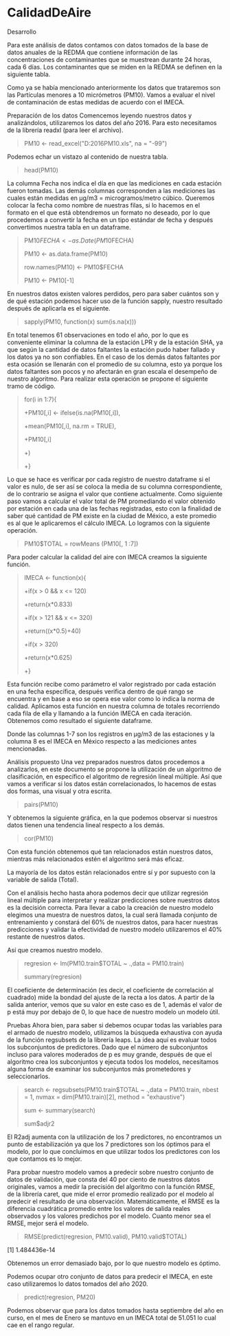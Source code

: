 # CalidadDeAire
Desarrollo

Para este análisis de datos contamos con datos tomados de la base de datos anuales de la REDMA que contiene información de las concentraciones de contaminantes que se muestrean durante 24 horas, cada 6 días.
Los contaminantes que se miden en la REDMA se definen en la siguiente tabla.
 
Como ya se había mencionado anteriormente los datos que trataremos son las Partículas menores a 10 micrómetros (PM10).
Vamos a evaluar el nivel de contaminación de estas medidas de acuerdo con el IMECA.

Preparación de los datos
Comencemos leyendo nuestros datos y analizándolos, utilizaremos los datos del año 2016. Para esto necesitamos de la librería readxl (para leer el archivo).
  > PM10 <- read_excel("D:2016PM10.xls", na = "-99")

Podemos echar un vistazo al contenido de nuestra tabla.
  > head(PM10)
 
La columna Fecha nos indica el día en que las mediciones en cada estación fueron tomadas.
Las demás columnas corresponden a las mediciones las cuales están medidas en µg/m3 = microgramos/metro cúbico.
Queremos colocar la fecha como nombre de nuestras filas, si lo hacemos en el formato en el que está obtendremos un formato no deseado, por lo que procedemos a convertir la fecha en un tipo estándar de fecha y después convertimos nuestra tabla en un dataframe.
  > PM10$FECHA <- as.Date(PM10$FECHA)
  > 
  > PM10 <- as.data.frame(PM10)
  > 
  > row.names(PM10) <- PM10$FECHA
  > 
  > PM10 <- PM10[-1]

En nuestros datos existen valores perdidos, pero para saber cuántos son y de qué estación podemos hacer uso de la función sapply, nuestro resultado después de aplicarla es el siguiente.
  > sapply(PM10, function(x) sum(is.na(x)))
 
En total tenemos 61 observaciones en todo el año, por lo que es conveniente eliminar la columna de la estación LPR y de la estación SHA, ya que según la cantidad de datos faltantes la estación pudo haber fallado y los datos ya no son confiables.
En el caso de los demás datos faltantes por esta ocasión se llenarán con el promedio de su columna, esto ya porque los datos faltantes son pocos y no afectarán en gran escala el desempeño de nuestro algoritmo. Para realizar esta operación se propone el siguiente tramo de código.
  > for(i in 1:7){
  >
  >   +PM10[,i] <- ifelse(is.na(PM10[,i]),
  >
  >   +mean(PM10[,i], na.rm = TRUE),
  >
  >   +PM10[,i]
  >   
  >   +)
  >   
  >   +}

Lo que se hace es verificar por cada registro de nuestro dataframe si el valor es nulo, de ser así se coloca la media de su columna correspondiente, de lo contrario se asigna el valor que contiene actualmente.
Como siguiente paso vamos a calcular el valor total de PM promediando el valor obtenido por estación en cada una de las fechas registradas, esto con la finalidad de saber qué cantidad de PM existe en la ciudad de México, a este promedio es al que le aplicaremos el cálculo IMECA.
Lo logramos con la siguiente operación.
  > PM10$TOTAL = rowMeans (PM10[, 1 :7])

Para poder calcular la calidad del aire con IMECA creamos la siguiente función.
  >  IMECA <- function(x){
  >
  >    +if(x > 0 && x <= 120)
  >
  >    +return(x*0.833)
  >
  >    +if(x > 121 && x <= 320)
  >
  >    +return((x*0.5)+40)
  >
  >    +if(x > 320)
  >
  >    +return(x*0.625)
  >
  > +}

Esta función recibe como parámetro el valor registrado por cada estación en una fecha específica, después verifica dentro de qué rango se encuentra y en base a eso se opera ese valor como lo indica la norma de calidad.
Aplicamos esta función en nuestra columna de totales recorriendo cada fila de ella y llamando a la función IMECA en cada iteración.
Obtenemos como resultado el siguiente dataframe.
 
Donde las columnas 1-7 son los registros en µg/m3 de las estaciones y la columna 8 es el IMECA en México respecto a las mediciones antes mencionadas.

Análisis propuesto
Una vez preparados nuestros datos procedemos a analizarlos, en este documento se propone la utilización de un algoritmo de clasificación, en específico el algoritmo de regresión lineal múltiple.
Así que vamos a verificar si los datos están correlacionados, lo hacemos de estas dos formas, una visual y otra escrita.
  > pairs(PM10)

Y obtenemos la siguiente gráfica, en la que podemos observar si nuestros datos tienen una tendencia lineal respecto a los demás. 
  > cor(PM10)

Con esta función obtenemos qué tan relacionados están nuestros datos, mientras más relacionados estén el algoritmo será más eficaz.
 
La mayoría de los datos están relacionados entre sí y por supuesto con la variable de salida (Total).

Con el análisis hecho hasta ahora podemos decir que utilizar regresión lineal múltiple para interpretar y realizar predicciones sobre nuestros datos es la decisión correcta.
Para llevar a cabo la creación de nuestro modelo elegimos una muestra de nuestros datos, la cual será llamada conjunto de entrenamiento y constará del 60% de nuestros datos, para hacer nuestras predicciones y validar la efectividad de nuestro modelo utilizaremos el 40% restante de nuestros datos.

Así que creamos nuestro modelo. 
  > regresion <- lm(PM10.train$TOTAL ~ .,data = PM10.train)
  >
  > summary(regresion)
 
El coeficiente de determinación (es decir, el coeficiente de correlación al cuadrado) mide la bondad del ajuste de la recta a los datos. A partir de la salida anterior, vemos que su valor en este caso es de 1, además el valor de p está muy por debajo de 0, lo que hace de nuestro modelo un modelo útil.

Pruebas
Ahora bien, para saber si debemos ocupar todas las variables para el armado de nuestro modelo, utilizamos la búsqueda exhaustiva con ayuda de la función regsubsets de la librería leaps.
La idea aquí es evaluar todos los subconjuntos de predictores. Dado que el número de subconjuntos incluso para valores moderados de p es muy grande, después de que el algoritmo crea los subconjuntos y ejecuta todos los modelos, necesitamos alguna forma de examinar los subconjuntos más prometedores y seleccionarlos. 
  > search <- regsubsets(PM10.train$TOTAL ~ .,data = PM10.train, nbest = 1, nvmax = dim(PM10.train)[2], method = "exhaustive")
  >
  > sum <- summary(search)
  >
  > sum$adjr2
 
El R2adj aumenta con la utilización de los 7 predictores, no encontramos un punto de estabilización ya que los 7 predictores son los óptimos para el modelo, por lo que concluimos en que utilizar todos los predictores con los que contamos es lo mejor.

 Para probar nuestro modelo vamos a predecir sobre nuestro conjunto de datos de validación, que consta del 40 por ciento de nuestros datos originales, vamos a medir la precisión del algoritmo con la función RMSE, de la librería caret, que mide el error promedio realizado por el modelo al predecir el resultado de una observación. Matemáticamente, el RMSE es la diferencia cuadrática promedio entre los valores de salida reales observados y los valores predichos por el modelo. Cuanto menor sea el RMSE, mejor será el modelo.
  > RMSE(predict(regresion, PM10.valid), PM10.valid$TOTAL)
  
  [1] 1.484436e-14

Obtenemos un error demasiado bajo, por lo que nuestro modelo es óptimo.

Podemos ocupar otro conjunto de datos para predecir el IMECA, en este caso utilizaremos lo datos tomados del año 2020.
  > predict(regresion, PM20)
 
Podemos observar que para los datos tomados hasta septiembre del año en curso, en el mes de Enero se mantuvo en un IMECA total de 51.051 lo cual cae en el rango regular.
